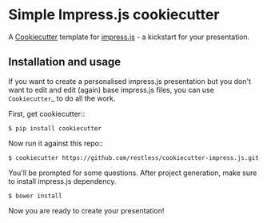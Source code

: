 Simple Impress.js cookiecutter
==============================

A [Cookiecutter](https://github.com/audreyr/cookiecutter) template for [impress.js](https://github.com/impress/impress.js) - a kickstart for your presentation.


Installation and usage
----------------------

If you want to create a personalised impress.js presentation but you don't want to edit and edit (again) base impress.js files, you can use `Cookiecutter`_ to do all the work.

First, get cookiecutter::

    $ pip install cookiecutter

Now run it against this repo::

    $ cookiecutter https://github.com/restless/cookiecutter-impress.js.git

You'll be prompted for some questions.
After project generation, make sure to install impress.js dependency.

    $ bower install

Now you are ready to create your presentation!
